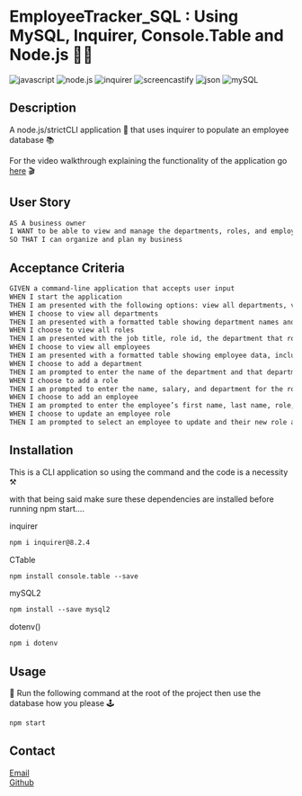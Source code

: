 # EmployeeTracker_SQL : Using MySQL, Inquirer, Console.Table and Node.js :man_juggling:
![javascript](https://img.shields.io/badge/Javascript-yellow)
![node.js](https://img.shields.io/badge/-node.js-green)
![inquirer](https://img.shields.io/badge/-inquirer-red)
![screencastify](https://img.shields.io/badge/-screencastify-lightgrey)
![json](https://img.shields.io/badge/-json-orange)
![mySQL](https://img.shields.io/badge/mySQL-blue)


## Description 
A node.js/strictCLI application :crystal_ball: that uses inquirer to populate an employee database :books:

For the video walkthrough explaining the functionality of the application go [here](https://drive.google.com/file/d/1qGd0N8XXBwMreUL5fl-6w2orSzu_xoji/view) :clapper:

## User Story 

```md
AS A business owner
I WANT to be able to view and manage the departments, roles, and employees in my company
SO THAT I can organize and plan my business
```

## Acceptance Criteria

```md
GIVEN a command-line application that accepts user input
WHEN I start the application
THEN I am presented with the following options: view all departments, view all roles, view all employees, add a department, add a role, add an employee, and update an employee role
WHEN I choose to view all departments
THEN I am presented with a formatted table showing department names and department ids
WHEN I choose to view all roles
THEN I am presented with the job title, role id, the department that role belongs to, and the salary for that role
WHEN I choose to view all employees
THEN I am presented with a formatted table showing employee data, including employee ids, first names, last names, job titles, departments, salaries, and managers that the employees report to
WHEN I choose to add a department
THEN I am prompted to enter the name of the department and that department is added to the database
WHEN I choose to add a role
THEN I am prompted to enter the name, salary, and department for the role and that role is added to the database
WHEN I choose to add an employee
THEN I am prompted to enter the employee’s first name, last name, role, and manager, and that employee is added to the database
WHEN I choose to update an employee role
THEN I am prompted to select an employee to update and their new role and this information is updated in the database 
```

## Installation 

This is a CLI application so using the command and the code is a necessity :hammer_and_pick:

with that being said make sure these dependencies are installed before running npm start....

inquirer
```md
npm i inquirer@8.2.4
```

CTable
```md
npm install console.table --save
```

mySQL2
```md
npm install --save mysql2
```

dotenv()
```md
npm i dotenv
```

## Usage 
:dna:
Run the following command at the root of the project then use the database how you please :joystick:

```md
npm start
```

## Contact
[Email](mailto:jamesthomaspatmore7@gmail.com)
</br>
[Github](https://github.com/jamestpatmore)
